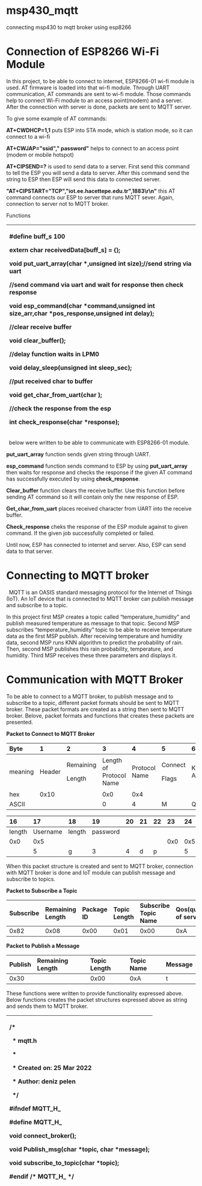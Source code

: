 # msp430_mqtt

connecting msp430 to mqtt broker using esp8266 
# Connection of ESP8266 Wi-Fi Module

In this project, to be able to connect to internet, ESP8266-01 wi-fi module is used. AT firmware is loaded into that wi-fi module. Through UART communication, AT commands are sent to wi-fi module. Those commands help to connect Wi-Fi module to an access point(modem) and a server. After the connection with server is done, packets are sent to MQTT server. 

To give some example of AT commands:

**AT+CWDHCP=1,1** puts ESP into STA mode, which is station mode, so it can connect to a wi-fi

**AT+CWJAP="ssid"," password"** helps to connect to an access point (modem or mobile hotspot)

**AT+CIPSEND=?** is used to send data to a server. First send this command to tell the ESP you will send a data to server. After this command send the string to ESP then ESP will send this data to connected server.

**"AT+CIPSTART=\"TCP\",\"iot.ee.hacettepe.edu.tr\",1883\r\n"** this AT command connects our ESP to server that runs MQTT sever. Again, connection to server not to MQTT broker. 

Functions

|<p>**#define** buff\_s 100</p><p>**extern** **char** receivedData[buff\_s] = {};</p><p></p><p>**void** **put\_uart\_array**(**char** \*,**unsigned** **int** size);//send string via uart</p><p>//send command via uart and wait for response then check response</p><p>**void** **esp\_command**(**char** \*command,**unsigned** **int** size\_arr,**char** \*pos\_response,**unsigned** **int** delay);</p><p>//clear receive buffer</p><p>**void** **clear\_buffer**();</p><p>//delay function waits in LPM0</p><p>**void** **delay\_sleep**(**unsigned** **int** sleep\_sec);</p><p>//put received char to buffer</p><p>**void** **get\_char\_from\_uart**(**char** );</p><p>//check the response from the esp</p><p>**int** **check\_response**(**char** \*response);</p><p></p>|
| :- |
` `below were written to be able to communicate with ESP8266-01 module.

**put\_uart\_array** function sends given string through UART.

**esp\_command** function sends command to ESP by using **put\_uart\_array** then waits for response and checks the response if the given AT command has successfully executed by using **check\_response**.

**Clear\_buffer** function clears the receive buffer. Use this function before sending AT command so it will contain only the new response of ESP.

**Get\_char\_from\_uart** places received character from UART into the receive buffer.

**Check\_response** cheks the response of the ESP module against to given command. If the given job successfully completed or failed.

Until now, ESP has connected to internet and server. Also, ESP can send data to that server.
# Connecting to MQTT broker
` `MQTT is an OASIS standard messaging protocol for the Internet of Things (IoT).  An IoT device that is connected to MQTT broker can publish message and subscribe to a topic. 

In this project first MSP creates a topic called “temperature\_humidity” and publish measured temperature as message to that topic. Second MSP subscribes “temperature\_humidity” topic to be able to receive temperature data as the first MSP publish. After receiving temperature and humidity data, second MSP runs KNN algorithm to predict the probability of rain. Then, second MSP publishes this rain probability, temperature, and humidity. Third MSP receives these three parameters and displays it.
# Communication with MQTT Broker
To be able to connect to a MQTT broker, to publish message and to subscribe to a topic, different packet formats should be sent to MQTT broker. These packet formats are created as a string then sent to MQTT broker. Belove, packet formats and functions that creates these packets are presented.

**Packet to Connect to MQTT Broker**

|Byte|1|2|3|4|5|6|7|8|9|7|8|9|10|11|12|13|14|15|
| :- | :- | :- | :- | :- | :- | :- | :- | :- | :- | :- | :- | :- | :- | :- | :- | :- | :- | :- |
|meaning|Header|<p>Remaining</p><p>Length</p>|Length of Protocol Name|<p></p><p></p><p>Protocol Name</p>|<p>Connect</p><p>Flags</p>|Keep Alive|length|Client ID|
|hex|0x10||0x0|0x4|||||0x2|0x0|0x3c|0x0|0x5||||||
|ASCII|||0|4|M|Q|T|T|||60||5|g|3|4|d|p|


|16|17|18|19|20|21|22|23|24|25|26|27|28|29|
| :- | :- | :- | :- | :- | :- | :- | :- | :- | :- | :- | :- | :- | :- |
|length|Username|length|password|
|0x0|0x5||||||0x0|0x5||||||
||5|g|3|4|d|p||5|x|x|x|x|x|

When this packet structure is created and sent to MQTT broker, connection with MQTT broker is done and IoT module can publish message and subscribe to topics.

**Packet to Subscribe a Topic**

|Subscribe|Remaining Length|Package ID|Topic Length|Subscribe Topic Name|Qos(quality of service)|
| :- | :- | :- | :- | :- | :- |
|0x82|0x08|0x00|0x01|0x00|0xA|t|e|m|p|e|r|a|t|u|r|e|0|

**Packet to Publish a Message**

|Publish|Remaining Length|Topic Length|Topic Name|Message|
| :- | :- | :- | :- | :- |
|0x30||0x00|0xA|t|e|m|p|e|r|a|t|u|r|e|t|e|m|P|:|2|5|


These functions were written to provide functionality expressed above. Below functions creates the packet structures expressed above as string and sends them to MQTT broker.

|<p>/\*</p><p>` `\* mqtt.h</p><p>` `\*</p><p>` `\*  Created on: 25 Mar 2022</p><p>` `\*      Author: deniz pelen</p><p>` `\*/</p><p></p><p>**#ifndef** MQTT\_H\_</p><p>**#define** MQTT\_H\_</p><p></p><p>**void** **connect\_broker**();</p><p>**void** **Publish\_msg**(**char** \*topic, **char** \*message);</p><p>**void** **subscribe\_to\_topic**(**char** \*topic);</p><p>**#endif** /\* MQTT\_H\_ \*/</p><p></p>|
| :- |








